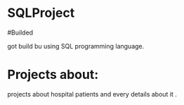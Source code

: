 # SQLProject

#Builded 

got build bu using SQL programming language.

# Projects about:

projects about hospital patients and every details about it .
